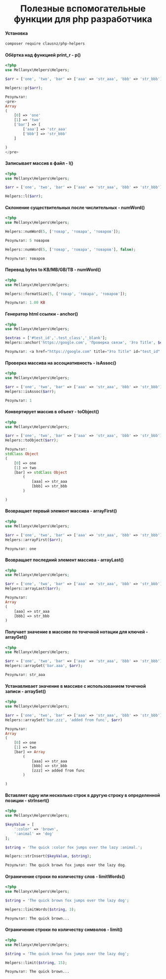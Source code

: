 <!-- markdownlint-configure-file {
  "MD013": {
    "code_blocks": false,
    "tables": false
  },
  "MD033": false,
  "MD041": false
} -->

<div align="center">

# Полезные вспомогательные функции для php разработчика

</div>


#### Установка
```bash
composer require clausnz/php-helpers
```


#### Обёртка над функцией print_r - p()
```php
<?php
use Mellanyx\Helpers\Helpers;

$arr = ['one', 'two', 'bar' => ['aaa' => 'str_aaa', 'bbb' => 'str_bbb']];

Helpers::p($arr);

Результат:
<pre>
Array
(
    [0] => 'one'
    [1] => 'two'
    ['bar'] => [
        ['aaa'] => 'str_aaa'
        ['bbb'] => 'str_bbb'
    ]

)
</pre>
```

#### Записывает массив в файл - l()
```php
<?php
use Mellanyx\Helpers\Helpers;

$arr = ['one', 'two', 'bar' => ['aaa' => 'str_aaa', 'bbb' => 'str_bbb']];

Helpers::l($arr);
```

#### Склонение существительных после числительных - numWord()
```php
<?php
use Mellanyx\Helpers\Helpers;

Helpers::numWord(5, ['товар', 'товара', 'товаров']);

Результат: 5 товаров

Helpers::numWord(5, ['товар', 'товара', 'товаров'], false);

Результат: товаров
```

#### Перевод bytes to KB/MB/GB/TB - numWord() 
```php
<?php
use Mellanyx\Helpers\Helpers;

Helpers::formatSize(5, ['товар', 'товара', 'товаров']);

Результат: 1.00 KB
```

#### Генератор html ссылки - anchor()
```php
<?php
use Mellanyx\Helpers\Helpers;

$extras = ['#test_id','.test_class','_blank'];
Helpers::anchor('https://google.com', 'Проверка связи', 'Это Title', $extras);

Результат: <a href="https://google.com" title="Это Title" id="test_id" class="test_class" target="_blank">Проверка связи</a>
```

#### Проверка массива на ассоциативность - isAssoc()
```php
<?php
use Mellanyx\Helpers\Helpers;

$arr = ['one', 'two', 'bar' => ['aaa' => 'str_aaa', 'bbb' => 'str_bbb']];
Helpers::isAssoc($arr);

Результат: 1
```

#### Конвертирует массив в объект - toObject()
```php
<?php
use Mellanyx\Helpers\Helpers;

$arr = ['one', 'two', 'bar' => ['aaa' => 'str_aaa', 'bbb' => 'str_bbb']];
Helpers::toObject($arr);

Результат:
stdClass Object
(
    [0] => one
    [1] => two
    [bar] => stdClass Object
        (
            [aaa] => str_aaa
            [bbb] => str_bbb
        )

)

```

#### Возвращает первый элемент массива - arrayFirst()
```php
<?php
use Mellanyx\Helpers\Helpers;

$arr = ['one', 'two', 'bar' => ['aaa' => 'str_aaa', 'bbb' => 'str_bbb']];
Helpers::arrayFirst($arr);

Результат: one
```

#### Возвращает последний элемент массива - arrayLast()
```php
<?php
use Mellanyx\Helpers\Helpers;

$arr = ['one', 'two', 'bar' => ['aaa' => 'str_aaa', 'bbb' => 'str_bbb']];
Helpers::arrayLast($arr);

Результат:
Array
(
    [aaa] => str_aaa
    [bbb] => str_bbb
)
```

#### Получает значение в массиве по точечной нотации для ключей - arrayGet()
```php
<?php
use Mellanyx\Helpers\Helpers;

$arr = ['one', 'two', 'bar' => ['aaa' => 'str_aaa', 'bbb' => 'str_bbb']];
Helpers::arrayGet('bar.aaa', $arr);

Результат: str_aaa
```

#### Устанавливает значение в массиве с использованием точечной записи - arraySet()
```php
<?php
use Mellanyx\Helpers\Helpers;

$arr = ['one', 'two', 'bar' => ['aaa' => 'str_aaa', 'bbb' => 'str_bbb']];
Helpers::arraySet('bar.zzz', 'added from func', $arr)

Результат:
Array
(
    [0] => one
    [1] => two
    [bar] => Array
        (
            [aaa] => str_aaa
            [bbb] => str_bbb
            [zzz] => added from func
        )

)
```

#### Вставляет одну или несколько строк в другую строку в определенной позиции - strInsert()
```php
<?php
use Mellanyx\Helpers\Helpers;

$keyValue = [
    ':color' => 'brown',
    ':animal' => 'dog'
];

$string = 'The quick :color fox jumps over the lazy :animal.';

Helpers::strInsert($keyValue, $string);

Результат: The quick brown fox jumps over the lazy dog.
```

#### Ограничение строки по количеству слов - limitWords()
```php
<?php
use Mellanyx\Helpers\Helpers;

$string = 'The quick brown fox jumps over the lazy dog';

Helpers::limitWords($string, 3);

Результат: The quick brown...
```

#### Ограничение строки по количеству символов - limit()
```php
<?php
use Mellanyx\Helpers\Helpers;

$string = 'The quick brown fox jumps over the lazy dog';

Helpers::limit($string, 15);

Результат: The quick brown...
```
